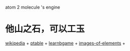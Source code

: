atom 2 molecule 's engine

# 他山之石，可以工玉

[wikipedia](https://zh.wikipedia.org/wiki/%E5%8C%96%E5%AD%B8%E5%85%83%E7%B4%A0) + 
[ptable](https://www.ptable.com/) + 
[learnbgame](http://www.learnbgame.com/) +
[images-of-elements](http://images-of-elements.com/) +

